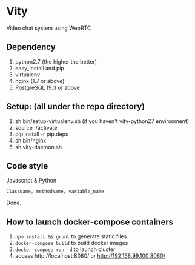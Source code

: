 # Vity
Video chat system using WebRTC

Dependency
-------

1. python2.7               (the higher the better)
2. easy_install and pip
3. virtualenv
4. nginx                   (1.7 or above)
5. PostgreSQL              (9.3 or above



Setup: (all under the repo directory)
-------------------------------------

1. sh bin/setup-virtualenv.sh  (if you haven't vity-python27 environment)
2. source ./activate
3. pip install -r pip.deps
4. sh bin/nginx
5. sh vity-daemon.sh


Code style
----------------------------------
Javascript & Python
```
ClassName, methodName, variable_name
```

Done.


How to launch docker-compose containers
----------------------------------

1. `npm install && grunt` to generate static files
2. `docker-compose build` to build docker images
3. `docker-compose run -d` to launch cluster
4. access http://localhost:8080/ or http://192.168.99.100:8080/
